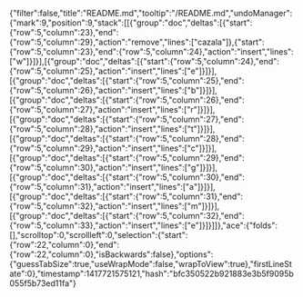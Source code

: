 {"filter":false,"title":"README.md","tooltip":"/README.md","undoManager":{"mark":9,"position":9,"stack":[[{"group":"doc","deltas":[{"start":{"row":5,"column":23},"end":{"row":5,"column":29},"action":"remove","lines":["cazala"]},{"start":{"row":5,"column":23},"end":{"row":5,"column":24},"action":"insert","lines":["w"]}]}],[{"group":"doc","deltas":[{"start":{"row":5,"column":24},"end":{"row":5,"column":25},"action":"insert","lines":["e"]}]}],[{"group":"doc","deltas":[{"start":{"row":5,"column":25},"end":{"row":5,"column":26},"action":"insert","lines":["b"]}]}],[{"group":"doc","deltas":[{"start":{"row":5,"column":26},"end":{"row":5,"column":27},"action":"insert","lines":["r"]}]}],[{"group":"doc","deltas":[{"start":{"row":5,"column":27},"end":{"row":5,"column":28},"action":"insert","lines":["t"]}]}],[{"group":"doc","deltas":[{"start":{"row":5,"column":28},"end":{"row":5,"column":29},"action":"insert","lines":["c"]}]}],[{"group":"doc","deltas":[{"start":{"row":5,"column":29},"end":{"row":5,"column":30},"action":"insert","lines":["g"]}]}],[{"group":"doc","deltas":[{"start":{"row":5,"column":30},"end":{"row":5,"column":31},"action":"insert","lines":["a"]}]}],[{"group":"doc","deltas":[{"start":{"row":5,"column":31},"end":{"row":5,"column":32},"action":"insert","lines":["m"]}]}],[{"group":"doc","deltas":[{"start":{"row":5,"column":32},"end":{"row":5,"column":33},"action":"insert","lines":["e"]}]}]]},"ace":{"folds":[],"scrolltop":0,"scrollleft":0,"selection":{"start":{"row":22,"column":0},"end":{"row":22,"column":0},"isBackwards":false},"options":{"guessTabSize":true,"useWrapMode":false,"wrapToView":true},"firstLineState":0},"timestamp":1417721575121,"hash":"bfc350522b921883e3b5f9095b055f5b73ed11fa"}